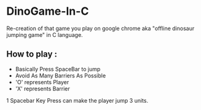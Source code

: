 # DinoGame-In-C
Re-creation of that game you play on google chrome aka "offline dinosaur jumping game" in C language.
## How to play :
  - Basically Press SpaceBar to jump
  - Avoid As Many Barriers As Possible
  - 'O' represents Player
  - 'X' represents Barrier

1 Spacebar Key Press can make the player jump 3 units.
